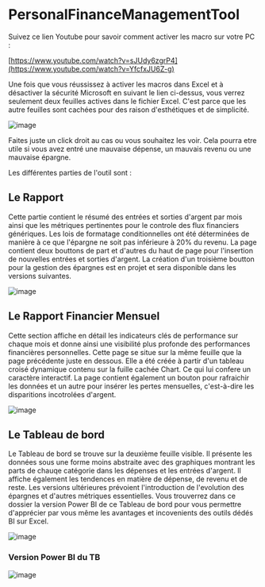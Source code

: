 # PersonalFinanceManagementTool

Suivez ce lien Youtube pour savoir comment activer les macro sur votre PC :

[https://www.youtube.com/watch?v=sJUdy6zgrP4](https://www.youtube.com/watch?v=YfcfxJU6Z-g)

Une fois que vous réussissez à activer les macros dans Excel et à désactiver la sécurité Microsoft en suivant le lien ci-dessus, vous verrez seulement deux feuilles actives dans le fichier Excel. C'est parce que les autre feuilles sont cachées pour des raison d'esthétiques et de simplicité.

![image](https://github.com/user-attachments/assets/5f4dd1a4-4bfc-4a2c-b643-9fcbab4f3bea)

Faites juste un click droit au cas ou vous souhaitez les voir. Cela pourra etre utile si vous avez entré une mauvaise dépense, un mauvais revenu ou une mauvaise épargne.

Les différentes parties de l'outil sont :

## Le Rapport
Cette partie contient le résumé des entrées et sorties d'argent par mois ainsi que les métriques pertinentes pour le controle des flux financiers génériques. 
Les lois de formatage conditionnelles ont été déterminées de manière à ce que l'épargne ne soit pas inférieure à 20% du revenu. La page contient deux bouttons de part et d'autres du haut de page pour l'insertion de nouvelles entrées et sorties d'argent. La création d'un troisième boutton pour la gestion des épargnes est en projet et sera disponible dans les versions suivantes.

![image](https://github.com/user-attachments/assets/df33a9a6-bd6e-4dfd-b560-02d5d2cc313d)

## Le Rapport Financier Mensuel
Cette section affiche en détail les indicateurs clés de performance sur chaque mois et donne ainsi une visibilité plus profonde des performances financières personnelles. Cette page se situe sur la même feuille que la page précédente juste en dessous. Elle a été créée à partir d'un tableau croisé dynamique contenu sur la fuille cachée Chart. Ce qui lui confere un caractère interactif. La page contient également un bouton pour rafraichir les données et un autre pour insérer les pertes mensuelles, c'est-à-dire les disparitions incotrolées d'argent.

![image](https://github.com/user-attachments/assets/4628df9d-450b-4b1f-a8cf-30a7b29b5985)


## Le Tableau de bord
Le Tableau de bord se trouve sur la deuxième feuille visible. Il présente les données sous une forme moins abstraite avec des graphiques montrant les parts de chauqe catégorie dans les dépenses et les entrées d'argent. Il affiche également les tendences en matière de dépense, de revenu et de reste. Les versions ultérieures prévoient l'introduction de l'evolution des épargnes et d'autres métriques essentielles. Vous trouverrez dans ce dossier la version Power BI de ce Tableau de bord pour vous permettre d'apprécier par vous même les avantages et incovenients des outils dédés BI sur Excel.

![image](https://github.com/user-attachments/assets/513b6c2b-4f10-411c-82ce-fa9b0fa1477c)


### Version Power BI du TB

![image](https://github.com/user-attachments/assets/ecbe56e9-1c20-478f-be20-4586634d94ac)

